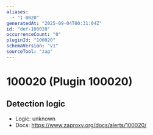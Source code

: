 ```yaml
---
aliases:
  - "1-0020"
generatedAt: "2025-09-04T00:31:04Z"
id: "def-100020"
occurrenceCount: "0"
pluginId: "100020"
schemaVersion: "v1"
sourceTool: "zap"
---
```


# 100020 (Plugin 100020)

## Detection logic

- Logic: unknown
- Docs: https://www.zaproxy.org/docs/alerts/100020/

